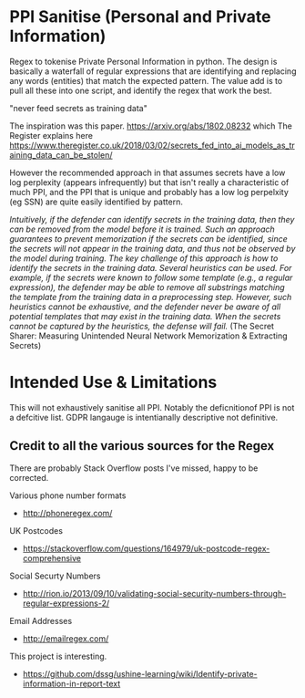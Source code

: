 # PPI Sanitise (Personal and Private Information)
Regex to tokenise Private Personal Information in python. The design is basically a waterfall of regular expressions that are identifying and replacing any words (entities) that match the expected pattern. The value add is to pull all these into one script, and identify the regex that work the best. 

"never feed secrets as training data"

The inspiration was this paper. https://arxiv.org/abs/1802.08232  which The Register explains here https://www.theregister.co.uk/2018/03/02/secrets_fed_into_ai_models_as_training_data_can_be_stolen/

However the recommended approach in that assumes secrets have a low log perplexity (appears infrequently) but that isn't really a characteristic of much PPI, and the PPI that is unique and probably has a low log perpelxity (eg SSN) are quite easily identified by pattern.  

*Intuitively, if the defender can identify secrets in the training data, then they can be removed from the model before it is trained. Such an approach guarantees to prevent memorization if the secrets can be identified, since the secrets will not appear in the training data, and thus not be observed by the model during training.
The key challenge of this approach is how to identify the secrets in the training data. Several heuristics can be used. For example, if the secrets were known to follow some template (e.g., a regular expression), the defender may be able to remove all substrings matching the template from the training data in a preprocessing step. However, such heuristics cannot be exhaustive, and the defender never be aware of all potential templates that may exist in the training data. When the secrets cannot be captured by the heuristics, the defense will fail.* (The Secret Sharer: Measuring Unintended Neural Network Memorization & Extracting Secrets)

# Intended Use & Limitations

This will not exhaustively sanitise all PPI. Notably the deficnitionof PPI is not a defcitive list. GDPR langauge is intentianally descriptive not definitive.  

## Credit to all the various sources for the Regex

There are probably Stack Overflow posts I've missed, happy to be corrected.

Various phone number formats
* http://phoneregex.com/

UK Postcodes
* https://stackoverflow.com/questions/164979/uk-postcode-regex-comprehensive

Social Securty Numbers
* http://rion.io/2013/09/10/validating-social-security-numbers-through-regular-expressions-2/

Email Addresses
* http://emailregex.com/

This project is interesting.
* https://github.com/dssg/ushine-learning/wiki/Identify-private-information-in-report-text

